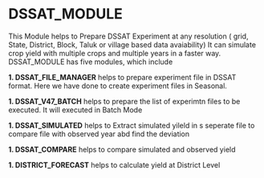# DSSAT_MODULE
This Module helps to Prepare DSSAT Experiment at any resolution ( grid, State, District, Block, Taluk or village based data avaiability)
It can simulate crop yield with multiple crops and multiple years in a faster way.
DSSAT_MODULE has five modules, which include 

<b>1. DSSAT_FILE_MANAGER</b> helps to prepare experiment file in DSSAT format. Here we have done to create experiment files in Seasonal.

<b>1. DSSAT_V47_BATCH</b> helps to prepare the list of experimtn files to be executed. It will executed in Batch Mode

<b>1. DSSAT_SIMULATED</b> helps to Extract simulated yileld in s seperate file to compare file with observed year abd find the deviation
  
<b>1. DSSAT_COMPARE</b> helps to compare simulated and observed yield

<b>1. DISTRICT_FORECAST</b> helps to calculate yield at District Level
